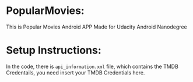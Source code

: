 # PopularMovies:
This is Popular Movies Android APP Made for Udacity Android Nanodegree

# Setup Instructions:
In the code, there is `api_information.xml` file, which contains the TMDB Credentails, you need insert your TMDB Credentials here.